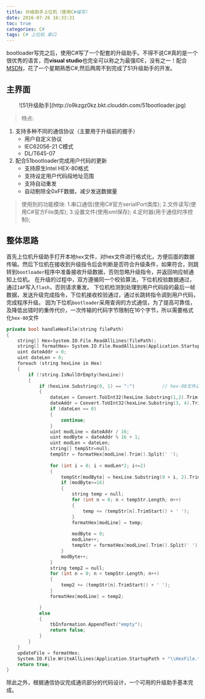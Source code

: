 ```yaml
---
title: 升级助手上位机（使用C#编写）
date: 2016-07-26 16:33:21
toc: true
categories: C#
tags: C# 上位机 串口
---
```

bootloader写完之后，使用C#写了一个配套的升级助手。不得不说C#真的是一个很优秀的语言，而**visual studio**也完全可以称之为最强IDE，没有之一！配合[MSDN](https://msdn.microsoft.com/zh-cn/dn308572.aspx)，花了一个星期熟悉C#,然后两周不到完成了51升级助手的开发。

## 主界面
<center>![51升级助手](http://o9kzgz0kz.bkt.clouddn.com/51bootloader.jpg)</center>

> 特点:
1. 支持多种不同的通信协议（主要用于升级前的握手）
	- 用户自定义协议
	- IEC62056-21 C模式
	- DL/T645-07
2. 配合51bootloader完成用户代码的更新
	- 支持原生Intel HEX-80格式
	- 支持设定用户代码段地址范围
	- 支持自动重发
	- 自动剔除全0xFF数据，减少发送数据量
	
> 使用到的功能模块:
1.串口通信(使用C#官方serialPort类库);
2.文件读写(使用C#官方File类库);
3.设置文件(使用xml保存);
4.定时器(用于通信时序控制);

## 整体思路
首先上位机升级助手打开本地`hex`文件，对hex文件进行格式化，方便后面的数据传输。然后下位机在接收到升级指令后会判断是否符合升级条件，如果符合，则跳转到`bootloader`程序中准备接收升级数据，否则忽略升级指令，并返回响应帧通知上位机。
在升级的过程中，双方遵循同一个校验算法，下位机校验数据通过，通过`IAP`写入`flash`，否则请求重发。
下位机检测到处理到用户代码段的最后一帧数据，发送升级完成指令，下位机接收校验通过，通过长跳转指令调到用户代码，完成程序升级。
因为下位机`bootloader`采用查询的方式通信，为了提高可靠信，及降低出错时的重传代价，一次传输的代码字节限制在16个字节，所以需要格式化`hex-80`文件
```cpp
private bool handleHexFile(string filePath)
{
    string[] Hex=System.IO.File.ReadAllLines(filePath);
    string[] formatHex= System.IO.File.ReadAllLines(Application.StartupPath + "\\tempHexFile.txt");
    uint dateAddr = 0;
    uint dateLen = 0;
    foreach (string hexLine in Hex)
    {
        if (!string.IsNullOrEmpty(hexLine))
        {
            if (hexLine.Substring(0, 1) == ":")          // hex-80文件以冒号":"开头
            {
                dateLen = Convert.ToUInt32(hexLine.Substring(1,2).Trim(),16);
                dateAddr = Convert.ToUInt32(hexLine.Substring(3, 4).Trim(),16);
                if (dateLen == 0)
                {
                    continue;
                }
                uint modLine = dateAddr / 16;
                uint modByte = dateAddr % 16 + 1;
                uint modLen = dateLen;
                string[] tempStr=null;
                tempStr = formatHex[modLine].Trim().Split(' ');
                
                for (int i = 0; i < modLen*2; i+=2)
                {
                    tempStr[modByte] = hexLine.Substring(9 + i, 2).Trim();
                    if (modByte>=16)
                    {
                        string temp = null;
                        for (int n = 0; n < tempStr.Length; n++)
                        {
                            temp += (tempStr[n].TrimStart() + ' ');
                        }
                        formatHex[modLine] = temp;
                       
                        modByte = 0;
                        modLine++;
                        tempStr = formatHex[modLine].Trim().Split(' ');
                    }
                    modByte++;
                }
                string temp2 = null;
                for (int n = 0; n < tempStr.Length; n++)
                {
                    temp2 += (tempStr[n].TrimStart() + ' ');
                }
                formatHex[modLine] = temp2;

            }
            else
            {
                tbInformation.AppendText("empty");
                return false;
            }
        }    
    }
    updateFile = formatHex;
    System.IO.File.WriteAllLines(Application.StartupPath + "\\HexFile.txt", formatHex);
    return true;
}
```
除此之外，根据通信协议完成通讯部分的代码设计，一个可用的升级助手基本完成。